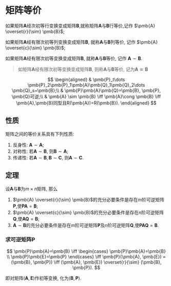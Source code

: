 # 矩阵等价

如果矩阵$\pmb{A}$经次初等行变换变成矩阵$\pmb{B}$,就称矩阵$\pmb{A}$与$\pmb{B}$行等价,记作 $\pmb{A} \overset{r}{\sim} \pmb{B}$;

如果矩阵$\pmb{A}$经有限次初等列变换变成矩阵$\pmb{B}$, 就称$\pmb{A}$与$\pmb{B}$列等价, 记作 $\pmb{A} \overset{c}{\sim} \pmb{B}$;

如果矩阵$\pmb{A}$经有限次初等变换变成矩阵$\pmb{B}$, 就称$\pmb{A}$与$\pmb{B}$等价, 记作 $\pmb{A} \sim \pmb{B}$.

> 如矩阵$\pmb{A}$经有限次初等变换变成矩阵$\pmb{B}$, 则称$\pmb{A}$与$\pmb{B}$等价, 记为$\pmb{A} \cong \pmb{B}$

$$
\begin{aligned}
	& \pmb{P}_t\dots \pmb{P}_2\pmb{P}_1\pmb{A}\pmb{Q}_1\pmb{Q}_2\dots \pmb{Q}_s=\pmb{B};\\
	& \pmb{P}\pmb{A}\pmb{Q}=\pmb{B}, \pmb{P}, \pmb{Q}可逆;\\
	& \pmb{A} \sim \pmb{B} \iff \pmb{A}\cong \pmb{B} \iff \pmb{A},\pmb{B}同型且R(\pmb{A})=R(\pmb{B}).
\end{aligned}
$$

## 性质

矩阵之间的等价关系具有下列性质:

1. 反身性: $\pmb{A} \sim \pmb{A}$;
2. 对称性: 若$\pmb{A} \sim \pmb{B}$, 则$\pmb{B} \sim \pmb{A}$;
3. 传递性: 若$\pmb{A} \sim \pmb{B}, \pmb{B} \sim \pmb{C}$, 则$\pmb{A} \sim \pmb{C}$.

## 定理

设$\pmb{A}$与$\pmb{B}$为$m\times n$矩阵, 那么

1. $\pmb{A} \overset{r}{\sim} \pmb{B}$的充分必要条件是存在$m$阶可逆矩阵$\pmb{P}$,使$\pmb{P}\pmb{A}=\pmb{B}$;
2. $\pmb{A} \overset{c}{\sim} \pmb{B}$的充分必要条件是存在$n$阶可逆矩阵$\pmb{Q}$,使$\pmb{A}\pmb{Q}=\pmb{B}$;
3. $\pmb{A}\sim \pmb{B}$的充分必要条件是存在$m$阶可逆矩阵$\pmb{P}$及$n$阶可逆矩阵$\pmb{Q}$,使$\pmb{P}\pmb{A}\pmb{Q}=\pmb{B}$.

### 求可逆矩阵$\pmb{P}$

$$
\pmb{P}\pmb{A}=\pmb{B} \iff
\begin{cases}
	\pmb{P}\pmb{A}=\pmb{B} \\
	\pmb{P}\pmb{E}=\pmb{P}
\end{cases} \iff
\pmb{P}(\pmb{A}, \pmb{E}) = (\pmb{B}, \pmb{P}) \iff
(\pmb{A}, \pmb{E}) \overset{r}{\sim} (\pmb{B}, \pmb{P}).
$$

即对矩阵$(\pmb{A}, \pmb{E})$作初等变换, 化为$(\pmb{B},\pmb{P})$.
